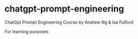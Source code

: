 # chatgpt-prompt-engineering

ChatGpt Prompt Engineering Course by Andrew Ng & Isa Fulford

For learning purposes
